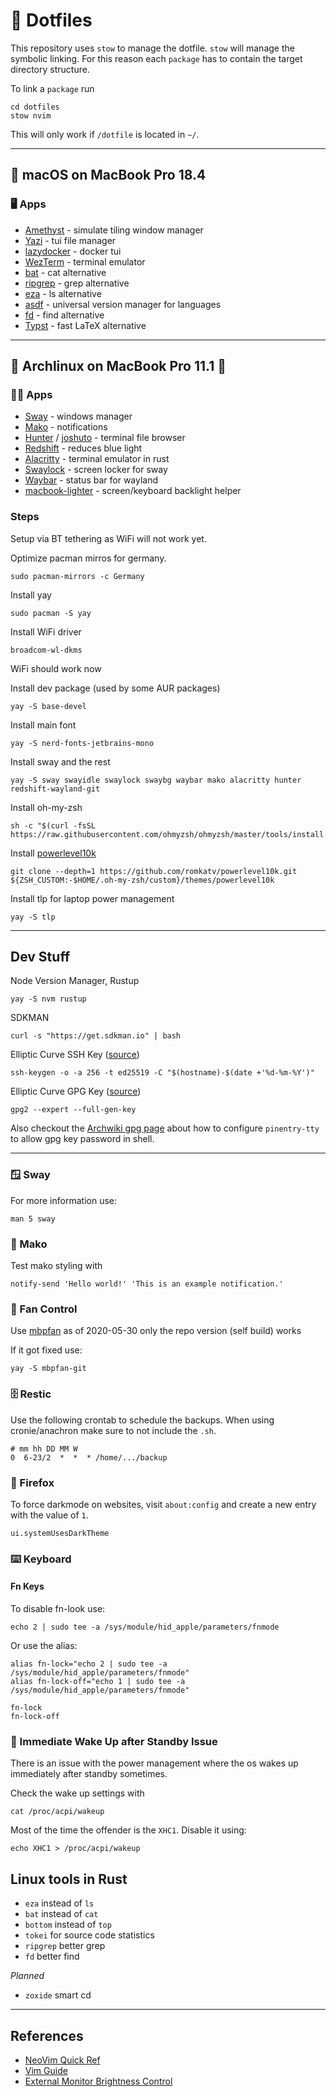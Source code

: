 # 🔵 Dotfiles

This repository uses `stow` to manage the dotfile.
`stow` will manage the symbolic linking.
For this reason each `package` has to contain the target directory structure.

To link a `package` run

```shell
cd dotfiles
stow nvim
```

This will only work if `/dotfile` is located in `~/`.


---


## 🍏 macOS on MacBook Pro 18.4


### 🖥️ Apps

* [Amethyst](https://github.com/ianyh/Amethyst) - simulate tiling window manager
* [Yazi](https://github.com/sxyazi/yazi) - tui file manager
* [lazydocker](https://github.com/jesseduffield/lazydocker) - docker tui
* [WezTerm](https://github.com/wez/wezterm) - terminal emulator
* [bat]() - cat alternative
* [ripgrep]() - grep alternative
* [eza]() - ls alternative
* [asdf]() - universal version manager for languages
* [fd]() - find alternative
* [Typst]() - fast LaTeX alternative


---


## 🐧 Archlinux on MacBook Pro 11.1 🍎


### 🧑‍💻 Apps

* [Sway](https://github.com/swaywm/sway) - windows manager
* [Mako](https://github.com/emersion/mako) - notifications
* [Hunter](https://github.com/rabite0/hunter) / [joshuto](https://github.com/kamiyaa/joshuto) - terminal file browser
* [Redshift](https://github.com/jonls/redshift) - reduces blue light
* [Alacritty](https://github.com/alacritty/alacritty) - terminal emulator in rust
* [Swaylock](https://github.com/swaywm/swaylock) - screen locker for sway
* [Waybar](https://github.com/Alexays/Waybar) - status bar for wayland
* [macbook-lighter](https://github.com/harttle/macbook-lighter) - screen/keyboard backlight helper


### Steps

Setup via BT tethering as WiFi will not work yet.

Optimize pacman mirros for germany.
```shell
sudo pacman-mirrors -c Germany
```

Install yay
```shell
sudo pacman -S yay
```

Install WiFi driver
```shell
broadcom-wl-dkms
```

WiFi should work now

Install dev package (used by some AUR packages)
```shell
yay -S base-devel
```

Install main font
```shell
yay -S nerd-fonts-jetbrains-mono
```

Install sway and the rest
```shell
yay -S sway swayidle swaylock swaybg waybar mako alacritty hunter redshift-wayland-git
```

Install oh-my-zsh
```shell
sh -c "$(curl -fsSL https://raw.githubusercontent.com/ohmyzsh/ohmyzsh/master/tools/install.sh)"
```

Install [powerlevel10k](https://github.com/romkatv/powerlevel10k#oh-my-zsh)
```shell
git clone --depth=1 https://github.com/romkatv/powerlevel10k.git ${ZSH_CUSTOM:-$HOME/.oh-my-zsh/custom}/themes/powerlevel10k
```

Install tlp for laptop power management
```shell
yay -S tlp
```


---


## Dev Stuff

Node Version Manager, Rustup
```shell
yay -S nvm rustup
```

SDKMAN
```shell
curl -s "https://get.sdkman.io" | bash
```

Elliptic Curve SSH Key ([source](https://cryptsus.com/blog/how-to-secure-your-ssh-server-with-public-key-elliptic-curve-ed25519-crypto.html))
```shell
ssh-keygen -o -a 256 -t ed25519 -C "$(hostname)-$(date +'%d-%m-%Y')"
```

Elliptic Curve GPG Key ([source](https://www.gniibe.org/memo/software/gpg/keygen-25519.html))
```shell
gpg2 --expert --full-gen-key
```

Also checkout the [Archwiki gpg page](https://wiki.archlinux.org/title/GnuPG) about how to configure `pinentry-tty` to allow gpg key password in shell.


---


### 🪟 Sway

For more information use:
```shell
man 5 sway
```


### 📔 Mako

Test mako styling with
```shell
notify-send 'Hello world!' 'This is an example notification.'
```


### 💨 Fan Control

Use [mbpfan](https://github.com/linux-on-mac/mbpfan) as of 2020-05-30 only the repo version (self build) works

If it got fixed use:
```shell
yay -S mbpfan-git
```


### 🗄 Restic

Use the following crontab to schedule the backups.
When using cronie/anachron make sure to not include the `.sh`.

```shell
# mm hh DD MM W
0  6-23/2  *  *  * /home/.../backup
```


### 🦊 Firefox

To force darkmode on websites, visit `about:config` and create a new entry with the value of `1`.

```shell
ui.systemUsesDarkTheme
```


### ⌨️ Keyboard

#### Fn Keys
To disable fn-look use:

```
echo 2 | sudo tee -a /sys/module/hid_apple/parameters/fnmode
```

Or use the alias:

```shell
alias fn-lock="echo 2 | sudo tee -a /sys/module/hid_apple/parameters/fnmode"
alias fn-lock-off="echo 1 | sudo tee -a /sys/module/hid_apple/parameters/fnmode"

fn-lock
fn-lock-off
```


### 🔋 Immediate Wake Up after Standby Issue

There is an issue with the power management where the os wakes up immediately after standby sometimes.

Check the wake up settings with

```shell
cat /proc/acpi/wakeup
```

Most of the time the offender is the `XHC1`.
Disable it using:

```shell
echo XHC1 > /proc/acpi/wakeup
```

## Linux tools in Rust

* `eza` instead of `ls`
* `bat` instead of `cat`
* `bottom` instead of `top`
* `tokei` for source code statistics
* `ripgrep` better grep
* `fd` better find

_Planned_
* `zoxide` smart cd


---


## References

* [NeoVim Quick Ref](https://neovim.io/doc/user/quickref.html)
* [Vim Guide](https://danielmiessler.com/study/vim/)
* [External Monitor Brightness Control](https://lyndeno.ca/posts/setting-up-external-monitor-brightness)
